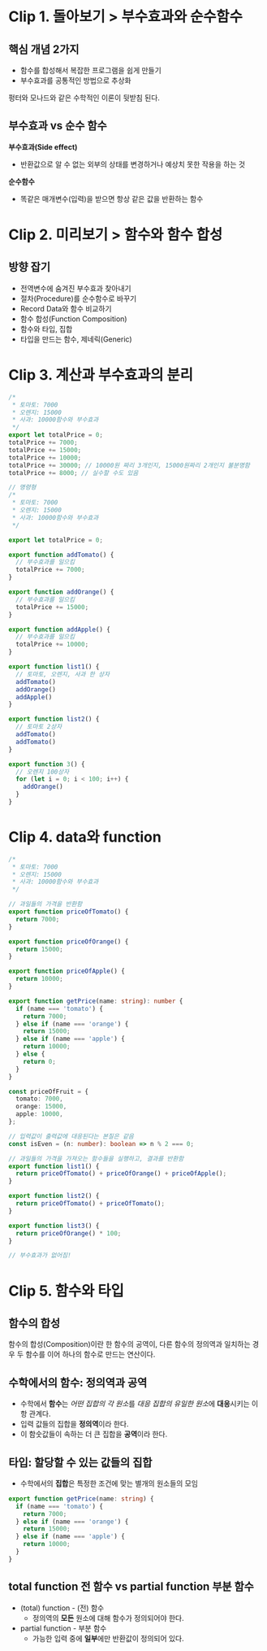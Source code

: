 # Clip 1. 돌아보기 > 부수효과와 순수함수

## 핵심 개념 2가지

- 함수를 합성해서 복잡한 프로그램을 쉽게 만들기
- 부수효과를 공통적인 방법으로 추상화

펑터와 모나드와 같은 수학적인 이론이 뒷받침 된다.

## 부수효과 vs 순수 함수

**부수효과(Side effect)**

- 반환값으로 알 수 없는 외부의 상태를 변경하거나 예상치 못한 작용을 하는 것

**순수함수**

- 똑같은 매개변수(입력)을 받으면 항상 같은 값을 반환하는 함수

# Clip 2. 미리보기 > 함수와 함수 합성

## 방향 잡기

- 전역변수에 숨겨진 부수효과 찾아내기
- 절차(Procedure)를 순수함수로 바꾸기
- Record Data와 함수 비교하기
- 함수 합성(Function Composition)
- 함수와 타입, 집합
- 타입을 만드는 함수, 제네릭(Generic)

# Clip 3. 계산과 부수효과의 분리

```typescript
/*
 * 토마토: 7000
 * 오렌지: 15000
 * 사과: 10000함수와 부수효과
 */
export let totalPrice = 0;
totalPrice += 7000;
totalPrice += 15000;
totalPrice += 10000;
totalPrice += 30000; // 10000원 짜리 3개인지, 15000원짜리 2개인지 불분명함
totalPrice += 8000; // 실수할 수도 있음
```

```typescript
// 명령형
/*
 * 토마토: 7000
 * 오렌지: 15000
 * 사과: 10000함수와 부수효과
 */

export let totalPrice = 0;

export function addTomato() {
  // 부수효과를 일으킴
  totalPrice += 7000;
}

export function addOrange() {
  // 부수효과를 일으킴
  totalPrice += 15000;
}

export function addApple() {
  // 부수효과를 일으킴
  totalPrice += 10000;
}

export function list1() {
  // 토마토, 오렌지, 사과 한 상자
  addTomato()
  addOrange()
  addApple()
}

export function list2() {
  // 토마토 2상자
  addTomato()
  addTomato()
}

export function 3() {
  // 오렌지 100상자
  for (let i = 0; i < 100; i++) {
    addOrange()
  }
}
```

# Clip 4. data와 function

```typescript
/*
 * 토마토: 7000
 * 오렌지: 15000
 * 사과: 10000함수와 부수효과
 */

// 과일들의 가격을 반환함
export function priceOfTomato() {
  return 7000;
}

export function priceOfOrange() {
  return 15000;
}

export function priceOfApple() {
  return 10000;
}

export function getPrice(name: string): number {
  if (name === 'tomato') {
    return 7000;
  } else if (name === 'orange') {
    return 15000;
  } else if (name === 'apple') {
    return 10000;
  } else {
    return 0;
  }
}

const priceOfFruit = {
  tomato: 7000,
  orange: 15000,
  apple: 10000,
};

// 입력값이 출력값에 대응된다는 본질은 같음
const isEven = (n: number): boolean => n % 2 === 0;

// 과일들의 가격을 가져오는 함수들을 실행하고, 결과를 반환함
export function list1() {
  return priceOfTomato() + priceOfOrange() + priceOfApple();
}

export function list2() {
  return priceOfTomato() + priceOfTomato();
}

export function list3() {
  return priceOfOrange() * 100;
}

// 부수효과가 없어짐!
```

# Clip 5. 함수와 타입

## 함수의 합성

함수의 합성(Composition)이란 한 함수의 공역이, 다른 함수의 정의역과 일치하는 경우 두 함수를 이어 하나의 함수로 만드는 연산이다.

## 수학에서의 함수: 정의역과 공역

- 수학에서 **함수**는 *어떤 집합의 각 원소*를 *대응 집합의 유일한 원소*에 **대응**시키는 이항 관계다.
- 입력 값들의 집합을 **정의역**이라 한다.
- 이 함숫값들이 속하는 더 큰 집합을 **공역**이라 한다.

## 타입: 할당할 수 있는 값들의 집합

- 수학에서의 **집합**은 특정한 조건에 맞는 별개의 원소들의 모임

```typescript
export function getPrice(name: string) {
  if (name === 'tomato') {
    return 7000;
  } else if (name === 'orange') {
    return 15000;
  } else if (name === 'apple') {
    return 10000;
  }
}
```

## total function 전 함수 vs partial function 부분 함수

- (total) function - (전) 함수
  - 정의역의 **모든** 원소에 대해 함수가 정의되어야 한다.
- partial function - 부분 함수
  - 가능한 입력 중에 **일부**에만 반환값이 정의되어 있다.
